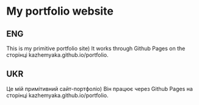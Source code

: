 # My portfolio website

## ENG

This is my primitive portfolio site) It works through Github Pages on the сторінці kazhemyaka.github.io/portfolio.

## UKR

Це мій примітивний сайт-портфоліо) Він працює через Github Pages на сторінці kazhemyaka.github.io/portfolio.
